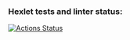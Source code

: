 ### Hexlet tests and linter status:
[![Actions Status](https://github.com/ssk93-dev/frontend-project-lvl3/workflows/hexlet-check/badge.svg)](https://github.com/ssk93-dev/frontend-project-lvl3/actions)
